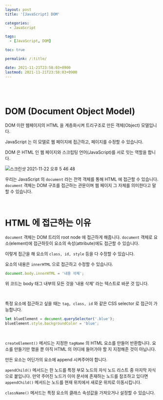 ```yaml
---
layout: post
title: '[JavaScript] DOM'

categories:
  - JavaScript

tags:
  - [JavaScript, DOM]

toc: true

permalink: /:title/

date: 2021-11-21T23:58:03+0900
lastmod: 2021-11-21T23:58:03+0900
---
```


<br>
<br>

# DOM (Document Object Model)

DOM 이란 웹페이지의 HTML 을 계층화시켜 트리구조로 만든 객체(Object) 모델입니다.

JavaScript 는 이 모델로 웹 페이지에 접근하고, 페이지를 수정할 수 있습니다.

DOM 은 HTML 인 웹 페이지와 스크립팅 언어(JavaScript)를 서로 잇는 역할을 합니다.

![스크린샷 2021-11-22 오후 5 46 48](https://user-images.githubusercontent.com/87692499/142830379-29bb7ada-b1f5-4b1d-8da9-87973315f9e7.png)

우리는 JavaScript 의 `document` 라는 전역 객체를 통해 HTML 에 접근할 수 있습니다. `document` 객체는 DOM 구조를 접근하는 관문이며 웹 페이지 그 자체를 의미한다고 말할 수 있습니다.

<br>

# HTML 에 접근하는 이유

`document` 객체는 DOM 트리의 root node 에 접근하게 해줍니다. `document` 객체로 요소(element)에 접근하듯이 요소의 속성(attribute)에도 접근할 수 있습니다.

이렇게 접근을 해 요소의 `class, id, style` 등을 다 수정할 수 있습니다.

요소의 내용은 `innerHTML` 으로 접근하고 수정할 수 있습니다.

```javascript
document.body.innerHTML = '내용 삭제';
```

위 코드는 body 태그 내부의 모든 것을 '내용 삭제' 라는 텍스트로 바꾼 것 입니다.

<br>

특정 요소에 접근하고 싶을 때는 `tag, class, id` 와 같은 CSS selector 로 접근이 가능합니다.

```javascript
let blueElement = document.querySelector('.blue');
blueElement.style.backgroundColor = 'blue';
```

<br>

`createElement()` 메서드는 지정한 `tagName` 의 HTML 요소를 만들어 반환합니다. 요소를 만들기만 했을 뿐 아직 HTML 의 어디에 들어가야 할 지 지정해준 것이 아닙니다.

만든 요소는 어딘가의 요소에 append 시켜주어야 합니다.

`apendChild()` 메서드는 한 노드를 특정 부모 노드의 자식 노드 리스트 중 마지막 자식으로 붙입니다. 만약 주어진 노드가 이미 문서에 존재하는 노드를 참조하고 있다면 `appendChild()` 메서드는 노드를 현재 위치에서 새로운 위치로 이동시킵니다.

`className()` 메서드는 특정 요소의 클래스 속성값을 가져오거나 설정할 수 있습니다.
